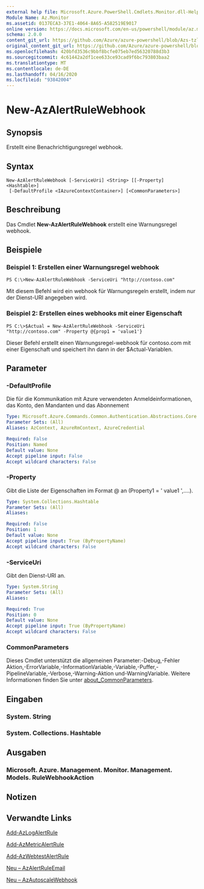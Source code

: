```yaml
---
external help file: Microsoft.Azure.PowerShell.Cmdlets.Monitor.dll-Help.xml
Module Name: Az.Monitor
ms.assetid: 0137ECA3-37E1-4064-8A65-A582519E9017
online version: https://docs.microsoft.com/en-us/powershell/module/az.monitor/new-azalertrulewebhook
schema: 2.0.0
content_git_url: https://github.com/Azure/azure-powershell/blob/Azs-tzl/src/Monitor/Monitor/help/New-AzAlertRuleWebhook.md
original_content_git_url: https://github.com/Azure/azure-powershell/blob/Azs-tzl/src/Monitor/Monitor/help/New-AzAlertRuleWebhook.md
ms.openlocfilehash: 420bfd3536c9bbf8bcfe075eb7ed56320788d3b3
ms.sourcegitcommit: 4c61442a2df1cee633ce93cad9f6bc793803baa2
ms.translationtype: MT
ms.contentlocale: de-DE
ms.lasthandoff: 04/16/2020
ms.locfileid: "93842004"
---
```

# New-AzAlertRuleWebhook

## Synopsis
Erstellt eine Benachrichtigungsregel webhook.

## Syntax

```
New-AzAlertRuleWebhook [-ServiceUri] <String> [[-Property] <Hashtable>]
 [-DefaultProfile <IAzureContextContainer>] [<CommonParameters>]
```

## Beschreibung
Das Cmdlet **New-AzAlertRuleWebhook** erstellt eine Warnungsregel webhook.

## Beispiele

### Beispiel 1: Erstellen einer Warnungsregel webhook
```
PS C:\>New-AzAlertRuleWebhook -ServiceUri "http://contoso.com"
```

Mit diesem Befehl wird ein webhook für Warnungsregeln erstellt, indem nur der Dienst-URI angegeben wird.

### Beispiel 2: Erstellen eines webhooks mit einer Eigenschaft
```
PS C:\>$Actual = New-AzAlertRuleWebhook -ServiceUri "http://contoso.com" -Property @{prop1 = 'value1'}
```

Dieser Befehl erstellt einen Warnungsregel-webhook für contoso.com mit einer Eigenschaft und speichert ihn dann in der $Actual-Variablen.

## Parameter

### -DefaultProfile
Die für die Kommunikation mit Azure verwendeten Anmeldeinformationen, das Konto, den Mandanten und das Abonnement

```yaml
Type: Microsoft.Azure.Commands.Common.Authentication.Abstractions.Core.IAzureContextContainer
Parameter Sets: (All)
Aliases: AzContext, AzureRmContext, AzureCredential

Required: False
Position: Named
Default value: None
Accept pipeline input: False
Accept wildcard characters: False
```

### -Property
Gibt die Liste der Eigenschaften im Format @ an (Property1 = ' value1 ',....).

```yaml
Type: System.Collections.Hashtable
Parameter Sets: (All)
Aliases:

Required: False
Position: 1
Default value: None
Accept pipeline input: True (ByPropertyName)
Accept wildcard characters: False
```

### -ServiceUri
Gibt den Dienst-URI an.

```yaml
Type: System.String
Parameter Sets: (All)
Aliases:

Required: True
Position: 0
Default value: None
Accept pipeline input: True (ByPropertyName)
Accept wildcard characters: False
```

### CommonParameters
Dieses Cmdlet unterstützt die allgemeinen Parameter:-Debug,-Fehler Aktion,-ErrorVariable,-InformationVariable,-Variable,-Puffer,-PipelineVariable,-Verbose,-Warning-Aktion und-WarningVariable. Weitere Informationen finden Sie unter [about_CommonParameters](http://go.microsoft.com/fwlink/?LinkID=113216).

## Eingaben

### System. String

### System. Collections. Hashtable

## Ausgaben

### Microsoft. Azure. Management. Monitor. Management. Models. RuleWebhookAction

## Notizen

## Verwandte Links

[Add-AzLogAlertRule](./Add-AzLogAlertRule.md)

[Add-AzMetricAlertRule](./Add-AzMetricAlertRule.md)

[Add-AzWebtestAlertRule](./Add-AzWebtestAlertRule.md)

[Neu – AzAlertRuleEmail](./New-AzAlertRuleEmail.md)

[Neu – AzAutoscaleWebhook](./New-AzAutoscaleWebhook.md)


